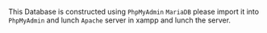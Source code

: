 This Database is constructed using `PhpMyAdmin` `MariaDB`
please import it into `PhpMyAdmin` and lunch `Apache` server in xampp and lunch the server.
